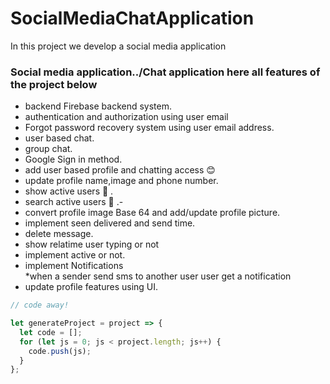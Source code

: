 # SocialMediaChatApplication
In this project we develop a social media application
### Social media application../Chat application here all features of the project below
- backend Firebase backend system.
- authentication and authorization using user email
- Forgot password recovery system using user email address.
- user based chat.
- group chat.
- Google Sign in method.
- add user based profile and chatting access 😊
- update profile name,image and phone number.
- show active users 👤 .
- search active users 👥 .-
- convert profile image Base 64 and add/update profile picture.
- implement seen delivered and send time.
- delete message.
- show relatime user typing or not
- implement active or not.
- implement Notifications <br/>
              *when a sender send sms to another user user get a notification
- update profile  features using UI.<br/>



```javascript
// code away!

let generateProject = project => {
  let code = [];
  for (let js = 0; js < project.length; js++) {
    code.push(js);
  }
};
```
